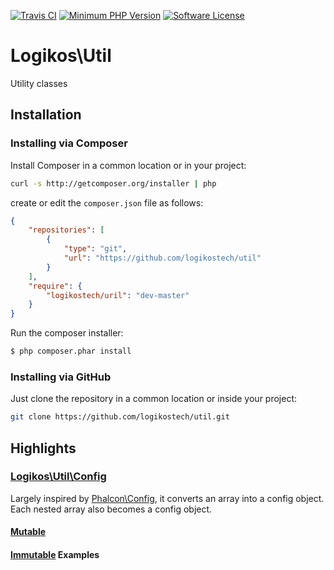 [![Travis CI](https://img.shields.io/travis/logikostech/util/master.svg)](https://travis-ci.org/logikostech/util)
[![Minimum PHP Version](https://img.shields.io/badge/php-%3E%3D%205.6-8892BF.svg)](https://php.net/)
[![Software License](https://img.shields.io/badge/license-MIT-blue.svg)](https://raw.githubusercontent.com/logikostech/class-options/master/LICENSE)

# Logikos\Util
Utility classes

## Installation

### Installing via Composer

Install Composer in a common location or in your project:

```bash
curl -s http://getcomposer.org/installer | php
```

create or edit the `composer.json` file as follows:

```json
{
    "repositories": [
        {
            "type": "git",
            "url": "https://github.com/logikostech/util"
        }
    ],
    "require": {
        "logikostech/uril": "dev-master"
    }
}
```

Run the composer installer:

```bash
$ php composer.phar install
```

### Installing via GitHub

Just clone the repository in a common location or inside your project:

```bash
git clone https://github.com/logikostech/util.git
```

## Highlights

### [Logikos\Util\Config](src/Config.php)
Largely inspired by [Phalcon\Config](https://docs.phalconphp.com/hr/3.2/api/Phalcon_Config), it converts an array into a config object.  Each nested array also becomes a config object.

#### [Mutable](src/Config/MutableConfig.php) 

#### [Immutable](src/Config/ImmutableConfig.php) Examples
